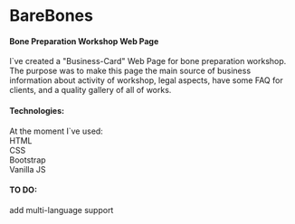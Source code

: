 #  BareBones
#### Bone Preparation Workshop Web Page


I`ve created a "Business-Card" Web Page for bone preparation workshop.
The purpose was to make this page the main source of  business information about activity of workshop, legal aspects,
have some FAQ for clients, and a quality gallery of all of works.



#### Technologies:

At the moment I`ve used: <br>
HTML<br>
CSS<br>
Bootstrap<br>
Vanilla JS

#### TO DO: 
add multi-language support 
